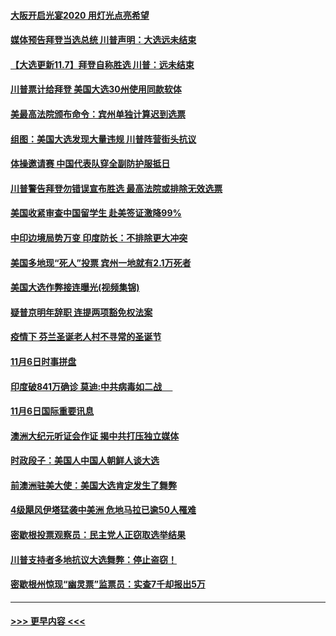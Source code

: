 #### [大阪开启光宴2020  用灯光点亮希望](../pages/prog202/a102981682.md?t=11080702) 
#### [媒体预告拜登当选总统 川普声明：大选远未结束](../pages/prog202/a102981567.md?t=11080702) 
#### [【大选更新11.7】拜登自称胜选 川普：远未结束](../pages/prog202/a102981406.md?t=11080702) 
#### [川普票计给拜登 美国大选30州使用同款软体](../pages/prog202/a102981387.md?t=11080702) 
#### [美最高法院颁布命令：宾州单独计算迟到选票](../pages/prog202/a102981329.md?t=11080702) 
#### [组图：美国大选发现大量违规 川普阵营街头抗议](../pages/prog202/a102981133.md?t=11080702) 
#### [体操邀请赛 中国代表队穿全副防护服抵日](../pages/prog202/a102981150.md?t=11080702) 
#### [川普警告拜登勿错误宣布胜选 最高法院或排除无效选票](../pages/prog202/a102981091.md?t=11080702) 
#### [美国收紧审查中国留学生 赴美签证激降99%](../pages/prog202/a102981128.md?t=11080702) 
#### [中印边境局势万变 印度防长：不排除更大冲突](../pages/prog202/a102981116.md?t=11080702) 
#### [美国多地现“死人”投票 宾州一地就有2.1万死者](../pages/prog202/a102981089.md?t=11080702) 
#### [美国大选作弊接连曝光(视频集锦)](../pages/prog202/a102981021.md?t=11080702) 
#### [疑普京明年辞职 连提两项豁免权法案](../pages/prog202/a102980685.md?t=11080702) 
#### [疫情下 芬兰圣诞老人村不寻常的圣诞节](../pages/prog202/a102980913.md?t=11080702) 
#### [11月6日时事拼盘](../pages/prog202/a102980906.md?t=11080702) 
#### [印度破841万确诊 莫迪:中共病毒如二战  　](../pages/prog202/a102980750.md?t=11080702) 
#### [11月6日国际重要讯息](../pages/prog202/a102980583.md?t=11080702) 
#### [澳洲大纪元听证会作证 揭中共打压独立媒体](../pages/prog202/a102980509.md?t=11080702) 
#### [时政段子：美国人中国人朝鲜人谈大选](../pages/prog202/a102980510.md?t=11080702) 
#### [前澳洲驻美大使：美国大选肯定发生了舞弊](../pages/prog202/a102980492.md?t=11080702) 
#### [4级飓风伊塔猛袭中美洲 危地马拉已逾50人罹难](../pages/prog202/a102980382.md?t=11080702) 
#### [密歇根投票观察员：民主党人正窃取选举结果](../pages/prog202/a102980312.md?t=11080702) 
#### [川普支持者多地抗议大选舞弊：停止盗窃！](../pages/prog202/a102980292.md?t=11080702) 
#### [密歇根州惊现“幽灵票”监票员：实查7千却报出5万](../pages/prog202/a102980278.md?t=11080702) 

----
#### [ >>> 更早内容 <<< ](../indexes/prog202-earlier.md)
